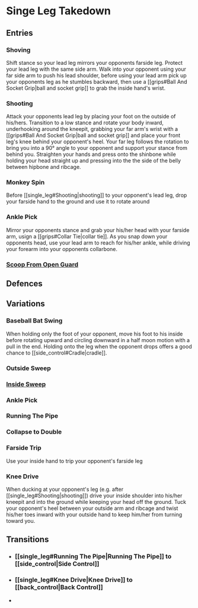 # Singe Leg Takedown
## Entries
### Shoving
Shift stance so your lead leg mirrors your opponents farside leg. Protect your lead leg with the same side arm. Walk into your opponent using your far side arm to push his lead shoulder, before using your lead arm pick up your opponents leg as he stumbles backward, then use a [[grips#Ball And Socket Grip|ball and socket grip]] to grab the inside hand's wrist.

### Shooting
Attack your opponents lead leg by placing your foot on the outside of his/hers. Transition to a low stance and rotate your body inward, underhooking around the kneepit, grabbing your far arm's wrist with a [[grips#Ball And Socket Grip|ball and socket grip]] and place your front leg's knee behind your opponent's heel. Your far leg follows the rotation to bring you into a 90° angle to your opponent and support your stance from behind you. Straighten your hands and press onto the shinbone while holding your head straight up and pressing into the the side of the belly between hipbone and ribcage.

### Monkey Spin
Before [[single_leg#Shooting|shooting]] to your opponent's lead leg, drop your farside hand to the ground and use it to rotate around  

### Ankle Pick
Mirror your opponents stance and grab your his/her head with your farside arm, usign a [[grips#Collar Tie|collar tie]]. As you snap down your opponents head, use your lead arm to reach for his/her ankle, while driving your forearm into your opponents collarbone.

### [Scoop From Open Guard](https://www.youtube.com/watch?v=ZJopHc8w4x0)


## Defences
## Variations
### Baseball Bat Swing
When holding only the foot of your opponent, move his foot to his inside before rotating upward and circling downward in a half moon motion with a pull in the end. Holding onto the leg when the opponent drops offers a good chance to [[side_control#Cradle|cradle]].

### Outside Sweep

### [Inside Sweep](https://www.youtube.com/watch?v=l45ZVIfplg0)
### Ankle Pick
### Running The Pipe
### Collapse to Double
### Farside Trip
Use your inside hand to trip your opponent's farside leg

### Knee Drive
When ducking at your opponent's leg (e.g. after [[single_leg#Shooting|shooting]]) drive your inside shoulder into his/her kneepit and into the ground while keeping your head off the ground. Tuck your opponent's heel between your outside arm and ribcage and twist his/her toes inward with your outside hand to keep him/her from turning toward you.

## Transitions
* ### [[single_leg#Running The Pipe|Running The Pipe]] to [[side_control|Side Control]]
* ### [[single_leg#Knee Drive|Knee Drive]] to [[back_control|Back Control]]
* 